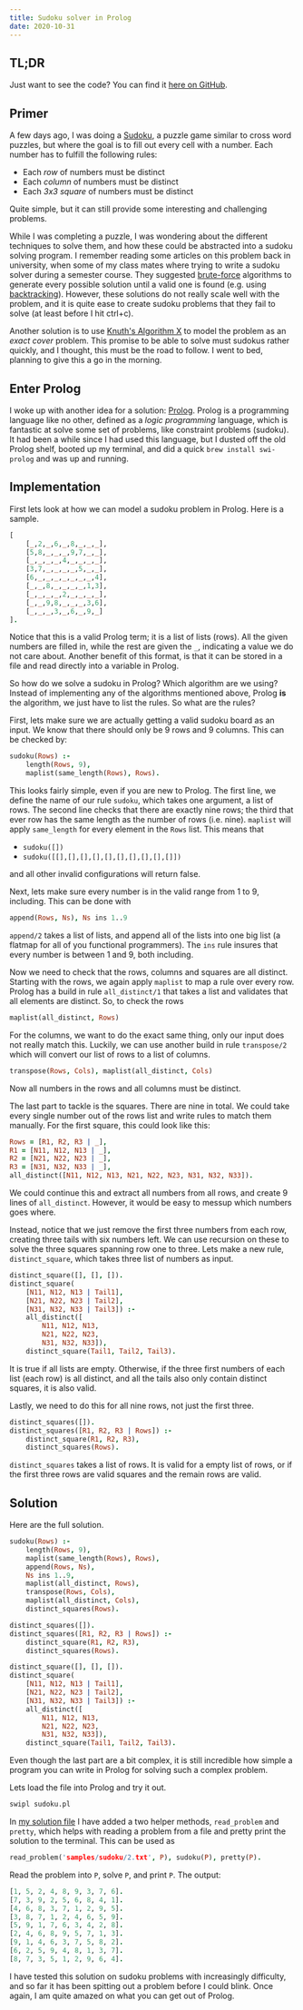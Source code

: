 ```yaml
---
title: Sudoku solver in Prolog
date: 2020-10-31
---
```


## TL;DR

Just want to see the code? You can find it [here on GitHub](https://github.com/OliverFlecke/algorithms-prolog/blob/master/src/sudoku.pl).

## Primer

A few days ago, I was doing a [Sudoku](https://en.wikipedia.org/wiki/Sudoku), a puzzle game similar to cross word puzzles, but where the goal is to fill out every cell with a number.
Each number has to fulfill the following rules:

- Each *row* of numbers must be distinct
- Each *column* of numbers must be distinct
- Each *3x3 square* of numbers must be distinct

Quite simple, but it can still provide some interesting and challenging problems.

While I was completing a puzzle, I was wondering about the different techniques to solve them, and how these could be abstracted into a sudoku solving program.
I remember reading some articles on this problem back in university, when some of my class mates where trying to write a sudoku solver during a semester course.
They suggested [brute-force](https://en.wikipedia.org/wiki/Brute-force_search) algorithms to generate every possible solution until a valid one is found (e.g. using [backtracking](https://en.wikipedia.org/wiki/Backtracking)).
However, these solutions do not really scale well with the problem, and it is quite ease to create sudoku problems that they fail to solve (at least before I hit ctrl+c).

Another solution is to use [Knuth's Algorithm X](https://en.wikipedia.org/wiki/Knuth%27s_Algorithm_X) to model the problem as an *exact cover* problem.
This promise to be able to solve must sudokus rather quickly, and I thought, this must be the road to follow.
I went to bed, planning to give this a go in the morning.

## Enter Prolog

I woke up with another idea for a solution: [Prolog](https://en.wikipedia.org/wiki/Prolog).
Prolog is a programming language like no other, defined as a *logic programming* language, which is fantastic at solve some set of problems, like constraint problems (sudoku).
It had been a while since I had used this language, but I dusted off the old Prolog shelf, booted up my terminal, and did a quick `brew install swi-prolog` and was up and running.

## Implementation

First lets look at how we can model a sudoku problem in Prolog.
Here is a sample.

```prolog
[
	[_,2,_,6,_,8,_,_,_],
	[5,8,_,_,_,9,7,_,_],
	[_,_,_,_,4,_,_,_,_],
	[3,7,_,_,_,_,5,_,_],
	[6,_,_,_,_,_,_,_,4],
	[_,_,8,_,_,_,_,1,3],
	[_,_,_,_,2,_,_,_,_],
	[_,_,9,8,_,_,_,3,6],
	[_,_,_,3,_,6,_,9,_]
].
```

Notice that this is a valid Prolog term; it is a list of lists (rows).
All the given numbers are filled in, while the rest are given the `_`, indicating a value we do not care about.
Another benefit of this format, is that it can be stored in a file and read directly into a variable in Prolog.

So how do we solve a sudoku in Prolog?
Which algorithm are we using?
Instead of implementing any of the algorithms mentioned above, Prolog **is** the algorithm, we just have to list the rules.
So what are the rules?

First, lets make sure we are actually getting a valid sudoku board as an input.
We know that there should only be 9 rows and 9 columns.
This can be checked by:

```prolog
sudoku(Rows) :-
	length(Rows, 9),
	maplist(same_length(Rows), Rows).
```

This looks fairly simple, even if you are new to Prolog.
The first line, we define the name of our rule `sudoku`, which takes one argument, a list of rows.
The second line checks that there are exactly nine rows; the third that ever row has the same length as the number of rows (i.e. nine).
`maplist` will apply `same_length` for every element in the `Rows` list.
This means that

- `sudoku([])`
- `sudoku([[],[],[],[],[],[],[],[],[],[]])`

and all other invalid configurations will return false.

Next, lets make sure every number is in the valid range from 1 to 9, including.
This can be done with

```prolog
append(Rows, Ns), Ns ins 1..9
```

`append/2` takes a list of lists, and append all of the lists into one big list (a flatmap for all of you functional programmers).
The `ins` rule insures that every number is between 1 and 9, both including.

Now we need to check that the rows, columns and squares are all distinct.
Starting with the rows, we again apply `maplist` to map a rule over every row.
Prolog has a build in rule `all_distinct/1` that takes a list and validates that all elements are distinct.
So, to check the rows

```prolog
maplist(all_distinct, Rows)
```

For the columns, we want to do the exact same thing, only our input does not really match this.
Luckily, we can use another build in rule `transpose/2` which will convert our list of rows to a list of columns.

```prolog
transpose(Rows, Cols), maplist(all_distinct, Cols)
```

Now all numbers in the rows and all columns must be distinct.

The last part to tackle is the squares.
There are nine in total.
We could take every single number out of the rows list and write rules to match them manually.
For the first square, this could look like this:

```prolog
Rows = [R1, R2, R3 | _],
R1 = [N11, N12, N13 | _],
R2 = [N21, N22, N23 | _],
R3 = [N31, N32, N33 | _],
all_distinct([N11, N12, N13, N21, N22, N23, N31, N32, N33]).
```

We could continue this and extract all numbers from all rows, and create 9 lines of `all_distinct`.
However, it would be easy to messup which numbers goes where.

Instead, notice that we just remove the first three numbers from each row, creating three tails with six numbers left.
We can use recursion on these to solve the three squares spanning row one to three.
Lets make a new rule, `distinct_square`, which takes three list of numbers as input.

```prolog
distinct_square([], [], []).
distinct_square(
	[N11, N12, N13 | Tail1],
	[N21, N22, N23 | Tail2],
	[N31, N32, N33 | Tail3]) :-
	all_distinct([
		N11, N12, N13,
		N21, N22, N23,
		N31, N32, N33]),
	distinct_square(Tail1, Tail2, Tail3).
```

It is true if all lists are empty.
Otherwise, if the three first numbers of each list (each row) is all distinct, and all the tails also only contain distinct squares, it is also valid.

Lastly, we need to do this for all nine rows, not just the first three.

```prolog
distinct_squares([]).
distinct_squares([R1, R2, R3 | Rows]) :-
	distinct_square(R1, R2, R3),
	distinct_squares(Rows).
```

`distinct_squares` takes a list of rows.
It is valid for a empty list of rows, or if the first three rows are valid squares and the remain rows are valid.

## Solution

Here are the full solution.

```prolog
sudoku(Rows) :-
	length(Rows, 9),
	maplist(same_length(Rows), Rows),
	append(Rows, Ns),
	Ns ins 1..9,
	maplist(all_distinct, Rows),
	transpose(Rows, Cols),
	maplist(all_distinct, Cols),
	distinct_squares(Rows).

distinct_squares([]).
distinct_squares([R1, R2, R3 | Rows]) :-
	distinct_square(R1, R2, R3),
	distinct_squares(Rows).

distinct_square([], [], []).
distinct_square(
	[N11, N12, N13 | Tail1],
	[N21, N22, N23 | Tail2],
	[N31, N32, N33 | Tail3]) :-
	all_distinct([
		N11, N12, N13,
		N21, N22, N23,
		N31, N32, N33]),
	distinct_square(Tail1, Tail2, Tail3).
```

Even though the last part are a bit complex, it is still incredible how simple a program you can write in Prolog for solving such a complex problem.

Lets load the file into Prolog and try it out.

```sh
swipl sudoku.pl
```

In [my solution file](https://github.com/OliverFlecke/algorithms-prolog/blob/master/src/sudoku.pl) I have added a two helper methods, `read_problem` and `pretty`, which helps with reading a problem from a file and pretty print the solution to the terminal.
This can be used as

```prolog
read_problem('samples/sudoku/2.txt', P), sudoku(P), pretty(P).
```

Read the problem into `P`, solve `P`, and print `P`.
The output:

```prolog
[1, 5, 2, 4, 8, 9, 3, 7, 6].
[7, 3, 9, 2, 5, 6, 8, 4, 1].
[4, 6, 8, 3, 7, 1, 2, 9, 5].
[3, 8, 7, 1, 2, 4, 6, 5, 9].
[5, 9, 1, 7, 6, 3, 4, 2, 8].
[2, 4, 6, 8, 9, 5, 7, 1, 3].
[9, 1, 4, 6, 3, 7, 5, 8, 2].
[6, 2, 5, 9, 4, 8, 1, 3, 7].
[8, 7, 3, 5, 1, 2, 9, 6, 4].
```

I have tested this solution on sudoku problems with increasingly difficulty, and so far it has been spitting out a problem before I could blink.
Once again, I am quite amazed on what you can get out of Prolog.
